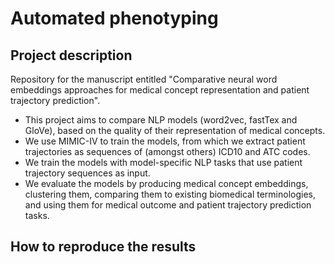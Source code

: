 # Automated phenotyping

## Project description
Repository for the manuscript entitled "Comparative neural word embeddings approaches for medical concept representation and patient trajectory prediction".
- This project aims to compare NLP models (word2vec, fastTex and GloVe), based on the quality of their representation of medical concepts.
- We use MIMIC-IV to train the models, from which we extract patient trajectories as sequences of (amongst others) ICD10 and ATC codes.
- We train the models with model-specific NLP tasks that use patient trajectory sequences as input.
- We evaluate the models by producing medical concept embeddings, clustering them, comparing them to existing biomedical terminologies, and using them for medical outcome and patient trajectory prediction tasks.

## How to reproduce the results
